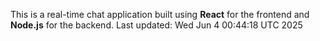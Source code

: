 This is a real-time chat application built using **React** for the frontend and **Node.js** for the backend.
Last updated: Wed Jun  4 00:44:18 UTC 2025
